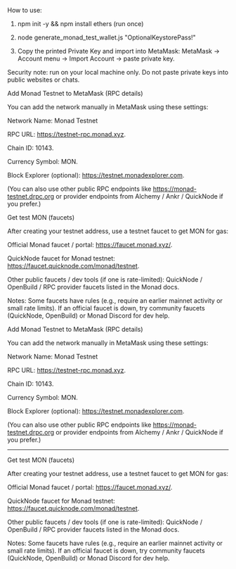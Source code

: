 
How to use:

1. npm init -y && npm install ethers (run once)


2. node generate_monad_test_wallet.js "OptionalKeystorePass!"


3. Copy the printed Private Key and import into MetaMask: MetaMask → Account menu → Import Account → paste private key.



Security note: run on your local machine only. Do not paste private keys into public websites or chats.

Add Monad Testnet to MetaMask (RPC details)

You can add the network manually in MetaMask using these settings:

Network Name: Monad Testnet

RPC URL: https://testnet-rpc.monad.xyz. 

Chain ID: 10143. 

Currency Symbol: MON. 

Block Explorer (optional): https://testnet.monadexplorer.com. 


(You can also use other public RPC endpoints like https://monad-testnet.drpc.org or provider endpoints from Alchemy / Ankr / QuickNode if you prefer.) 


Get test MON (faucets)

After creating your testnet address, use a testnet faucet to get MON for gas:

Official Monad faucet / portal: https://faucet.monad.xyz/. 

QuickNode faucet for Monad testnet: https://faucet.quicknode.com/monad/testnet. 

Other public faucets / dev tools (if one is rate-limited): QuickNode / OpenBuild / RPC provider faucets listed in the Monad docs. 


Notes: Some faucets have rules (e.g., require an earlier mainnet activity or small rate limits). If an official faucet is down, try community faucets (QuickNode, OpenBuild) or Monad Discord for dev help. 

Add Monad Testnet to MetaMask (RPC details)

You can add the network manually in MetaMask using these settings:

Network Name: Monad Testnet

RPC URL: https://testnet-rpc.monad.xyz. 

Chain ID: 10143. 

Currency Symbol: MON. 

Block Explorer (optional): https://testnet.monadexplorer.com. 


(You can also use other public RPC endpoints like https://monad-testnet.drpc.org or provider endpoints from Alchemy / Ankr / QuickNode if you prefer.) 


---

Get test MON (faucets)

After creating your testnet address, use a testnet faucet to get MON for gas:

Official Monad faucet / portal: https://faucet.monad.xyz/. 

QuickNode faucet for Monad testnet: https://faucet.quicknode.com/monad/testnet. 

Other public faucets / dev tools (if one is rate-limited): QuickNode / OpenBuild / RPC provider faucets listed in the Monad docs. 


Notes: Some faucets have rules (e.g., require an earlier mainnet activity or small rate limits). If an official faucet is down, try community faucets (QuickNode, OpenBuild) or Monad Discord for dev help. 

